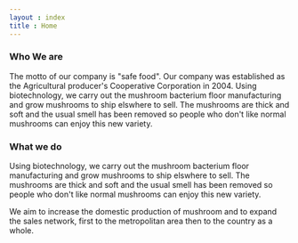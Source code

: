 ```yaml
---
layout : index
title : Home
---
```

### Who We are

The motto of our company is "safe food". Our company was established as the Agricultural producer's
Cooperative Corporation in 2004. Using biotechnology, we carry out the mushroom bacterium floor manufacturing and
grow mushrooms to ship elswhere to sell. The mushrooms are thick and soft and the usual smell has been removed so
people who don't like normal mushrooms can enjoy this new variety.

### What we do

 Using biotechnology, we carry out the mushroom bacterium floor manufacturing and
grow mushrooms to ship elswhere to sell. The mushrooms are thick and soft and the usual smell has been removed so
people who don't like normal mushrooms can enjoy this new variety.

We aim to increase the domestic production of mushroom and to expand the sales network, first to the metropolitan area
then to the country as a whole.